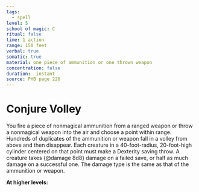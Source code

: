 ```yaml
---
tags:
  - spell
level: 5
school of magic: C
ritual: false
time: 1 action
range: 150 feet
verbal: true
somatic: true
material: one piece of ammunition or one thrown weapon
concentration: false
duration:  instant
source: PHB page 226
---
```

# Conjure Volley
You fire a piece of nonmagical ammunition from a ranged weapon or throw a nonmagical weapon into the air and choose a point within range. Hundreds of duplicates of the ammunition or weapon fall in a volley from above and then disappear. Each creature in a 40-foot-radius, 20-foot-high cylinder centered on that point must make a Dexterity saving throw. A creature takes {@damage 8d8} damage on a failed save, or half as much damage on a successful one. The damage type is the same as that of the ammunition or weapon.

**At higher levels:** 